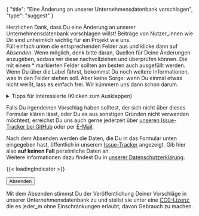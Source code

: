 {
    "title": "Eine Änderung an unserer Unternehmensdatenbank vorschlagen",
    "type": "suggest"
}

Herzlichen Dank, dass Du eine Änderung an unserer Unternehmensdatenbank vorschlagen willst! Beiträge von Nutzer_innen wie Dir sind unheimlich wichtig für ein Projekt wie uns.  
Füll einfach unten die entsprechenden Felder aus und klicke dann auf *Absenden*. Wenn möglich, denk bitte daran, Quellen für Deine Änderungen anzugeben, sodass wir diese nachvollziehen und überprüfen können. Die mit einem * markierten Felder sollten am besten auch ausgefüllt werden. Wenn Du über die Label fährst, bekommst Du noch weitere Informationen, was in den Felder stehen soll. Aber keine Sorge: wenn Du einmal etwas nicht weißt, lass es einfach frei. Wir kümmern uns dann schon darum.

<details>
<summary>Tipps für Interessierte (Klicken zum Ausklappen)</summary>
Falls Du Dich etwas intensiver damit beschäftigen willst, was für Daten wir wie sammeln wollen, kannst Du diese Tipps hier lesen.
Wenn Du diese beim Vorschlagen berücksichtigst, erleichterst Du uns unsere Arbeit beim Bearbeiten Deiner Einreichungen. Die Tipps sind aber natürlich <strong>komplett optional</strong>. Egal ob Du keinen, einen, ein paar oder alle Tipps befolgst: Wir freuen uns über jeden Vorschlag!

- Der erste und meist auch beste Anlaufpunkt um Daten über eine Firma zu finden ist die Datenschutzerklärung. Das ist auch direkt eine tolle Quelle.
- Wir wollen persönlichen Daten nur in der Datenbank speichern, wenn es wirklich nötig ist. Falls z.&nbsp;B. eine (E-Mail)-Adresse einen Namen enthält, wie <code>kim.mustermensch@example.org</code>, dann nehmen wir diese nur auf, wenn es keine generische Datenschutz-Adresse wie <code>datenschutz@example.org</code> gibt.
- Die Kontaktdetails von eventuellen Datenschutzbeauftragten bevorzugen wir gegenüber den normalen Kontaktdetails einer Firma.
- Manchmal kann es vorkommen, dass Firmen eine_n externe_n Datenschutzbeauftrage_n angeben. Dann nehmen wir lieber deren_dessen Adresse. 
    - c/o externe_r Datenschutzbeauftrage_r GmbH & Co. KG  
      Beispielweg 1  
      12345 Stadt  
      Deutschland
- Unser Lieblingsadressformat kannst Du oben im Beispiel auch sehen: Zeilen per "Enter" trennen, den Firmennamen nicht mit aufnehmen und am Ende das Land.
- Falls die E-Mail-Addresse der Firma eindeutig datenschutzbezogen ist, wie z.B. `datenschutz@` oder `privacy@`, kannst Du "Empfohlenes Medium für Anfragen" gerne auf E-Mail setzen.
- Falls Du noch mehr wissen willst, dann schau doch bei unserem [`data`-Repo bei GitHub](https://github.com/datenanfragen/data/) vorbei.

</details>

Falls Du irgendeinen Vorschlag haben solltest, der sich nicht über dieses Formular klären lässt, oder Du es aus sonstigen Gründen nicht verwenden möchtest, erreichst Du uns auch gerne jederzeit über [unseren Issue-Tracker bei GitHub](https://github.com/datenanfragen/data/issues) oder per [E-Mail](mailto:data@datenanfragen.de).

<div class="box box-warning">Nach dem Absenden werden die Daten, die Du in das Formular unten eingegeben hast, öffentlich in unserem <a href="https://github.com/datenanfragen/data/pulls">Issue-Tracker</a> angezeigt. Gib hier also <strong>auf keinen Fall</strong> persönliche Daten an.<br>Weitere Informationen dazu findest Du in <a href="/privacy/#nutzer-inneninhalte-zur-unternehmensdatenbank">unserer Datenschutzerklärung</a>.</div>

{{< loadingIndicator >}}

<div id="suggest-form">
<button id="submit-suggest-form" class="button button-primary">Absenden <span class="icon icon-arrow-right"></span></button><div class="clearfix"></div>
</div>


Mit dem Absenden stimmst Du der Veröffentlichung Deiner Vorschläge in unserer Unternehmensdatenbank zu und stellst sie unter eine [CC0-Lizenz](https://creativecommons.org/publicdomain/zero/1.0/deed.de), die es jeder_m ohne Einschränkungen erlaubt, davon Gebrauch zu machen.

